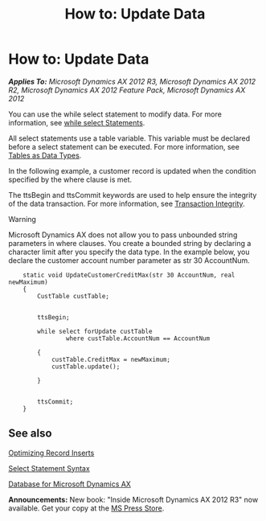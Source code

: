﻿---
title: 'How to: Update Data'
TOCTitle: 'How to: Update Data'
ms:assetid: 91f7409a-7aff-430a-bac9-152f4a07f372
ms:mtpsurl: https://msdn.microsoft.com/en-us/library/Aa661155(v=AX.60)
ms:contentKeyID: 35247437
ms.date: 05/18/2015
mtps_version: v=AX.60
---

# How to: Update Data 


_**Applies To:** Microsoft Dynamics AX 2012 R3, Microsoft Dynamics AX 2012 R2, Microsoft Dynamics AX 2012 Feature Pack, Microsoft Dynamics AX 2012_

You can use the while select statement to modify data. For more information, see [while select Statements](while-select-statements.md).

All select statements use a table variable. This variable must be declared before a select statement can be executed. For more information, see [Tables as Data Types](tables-as-data-types.md).

In the following example, a customer record is updated when the condition specified by the where clause is met.

The ttsBegin and ttsCommit keywords are used to help ensure the integrity of the data transaction. For more information, see [Transaction Integrity](transaction-integrity.md).


> [!WARNING]
> <P>Microsoft Dynamics AX does not allow you to pass unbounded string parameters in where clauses. You create a bounded string by declaring a character limit after you specify the data type. In the example below, you declare the customer account number parameter as str 30 AccountNum.</P>


```X++  
    static void UpdateCustomerCreditMax(str 30 AccountNum, real newMaximum)
    {
        CustTable custTable;
    
    
        ttsBegin;
     
        while select forUpdate custTable        
                where custTable.AccountNum == AccountNum
                  
        {
            custTable.CreditMax = newMaximum;
            custTable.update();
            
        }
      
        
        ttsCommit;
    }
```
## See also

[Optimizing Record Inserts](optimizing-record-inserts.md)

[Select Statement Syntax](select-statement-syntax.md)

[Database for Microsoft Dynamics AX](database-for-microsoft-dynamics-ax.md)

  
**Announcements:** New book: "Inside Microsoft Dynamics AX 2012 R3" now available. Get your copy at the [MS Press Store](https://www.microsoftpressstore.com/store/inside-microsoft-dynamics-ax-2012-r3-9780735685109).

